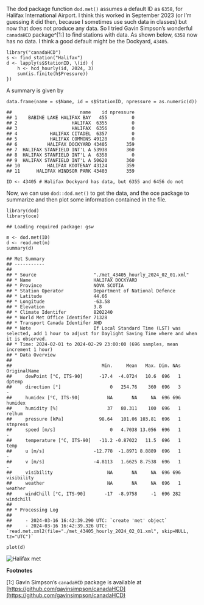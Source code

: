 The dod package function `dod.met()` assumes a default ID as `6358`, for
Halifax International Airport. I think this worked in September 2023 (or
I’m guessing it did then, because I sometimes use such data in classes)
but now that does not produce any data. So I tried Gavin Simpson’s
wonderful `canadaHCD` package^[1:] to find stations with data. As shown
below, `6358` now has no data. I think a good default might be the
Dockyard, `43405`.

    library("canadaHCD")
    s <- find_station("Halifax")
    d <- lapply(s$StationID, \(id) {
        h <- hcd_hourly(id, 2024, 3)
        sum(is.finite(h$Pressure))
    })

A summary is given by

    data.frame(name = s$Name, id = s$StationID, npressure = as.numeric(d))

    ##                         name    id npressure
    ## 1    BABINE LAKE HALIFAX BAY   455         0
    ## 2                    HALIFAX  6355         0
    ## 3                    HALIFAX  6356         0
    ## 4            HALIFAX CITADEL  6357         0
    ## 5            HALIFAX COMMONS 49128         0
    ## 6           HALIFAX DOCKYARD 43405       359
    ## 7  HALIFAX STANFIELD INT'L A 53938       360
    ## 8  HALIFAX STANFIELD INT'L A  6358         0
    ## 9  HALIFAX STANFIELD INT'L A 50620       360
    ## 10          HALIFAX KOOTENAY 43124       359
    ## 11      HALIFAX WINDSOR PARK 43403       359

    ID <- 43405 # Halifax Dockyard has data, but 6355 and 6456 do not

Now, we can use `dod::dod.met()` to get the data, and the oce package to
summarize and then plot some information contained in the file.

    library(dod)
    library(oce)

    ## Loading required package: gsw

    m <- dod.met(ID)
    d <- read.met(m)
    summary(d)

    ## Met Summary
    ## -----------
    ## 
    ## * Source                     "./met_43405_hourly_2024_02_01.xml"
    ## * Name                       HALIFAX DOCKYARD
    ## * Province                   NOVA SCOTIA
    ## * Station Operator           Department of National Defence
    ## * Latitude                   44.66
    ## * Longitude                  -63.58
    ## * Elevation                  3.8
    ## * Climate Identifer          8202240
    ## * World Met Office Identifer 71328
    ## * Transport Canada Identifer AHD
    ## * Note                       If Local Standard Time (LST) was selected, add 1 hour to adjust for Daylight Saving Time where and when it is observed.
    ## * Time: 2024-02-01 to 2024-02-29 23:00:00 (696 samples, mean increment 1 hour)
    ## * Data Overview
    ## 
    ##                                 Min.     Mean   Max. Dim. NAs OriginalName
    ##     dewPoint [°C, ITS-90]      -17.4  -4.0724   10.6  696   1       dptemp
    ##     direction [°]                  0   254.76    360  696   3            -
    ##     humidex [°C, ITS-90]          NA       NA     NA  696 696      humidex
    ##     humidity [%]                  37   80.311    100  696   1       relhum
    ##     pressure [kPa]             98.64   101.06 103.81  696   1     stnpress
    ##     speed [m/s]                    0   4.7038 13.056  696   1            -
    ##     temperature [°C, ITS-90]   -11.2 -0.87022   11.5  696   1         temp
    ##     u [m/s]                  -12.778  -1.8971 8.8889  696   1            -
    ##     v [m/s]                  -4.8113   1.6625 8.7538  696   1            -
    ##     visibility                    NA       NA     NA  696 696   visibility
    ##     weather                       NA       NA     NA  696   1      weather
    ##     windChill [°C, ITS-90]       -17  -8.9758     -1  696 282    windchill
    ## 
    ## * Processing Log
    ## 
    ##     - 2024-03-16 16:42:39.290 UTC: `create 'met' object`
    ##     - 2024-03-16 16:42:39.326 UTC: `read.met.xml2(file="./met_43405_hourly_2024_02_01.xml", skip=NULL, tz="UTC")`

    plot(d)

![Halifax met](/dek_blog/docs/assets/images/2024-03-16-halifax-met-id.png)

**Footnotes**

[1:] Gavin Simpson’s `canadaHCD` package is available at
[https://github.com/gavinsimpson/canadaHCD](https://github.com/gavinsimpson/canadaHCD)
